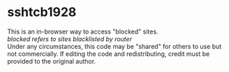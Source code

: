 # sshtcb1928
This is an in-browser way to access "blocked" sites.\
*blocked refers to sites blacklisted by router*\
Under any circumstances, this code may be "shared" for others to use but not commercially. If editing the code and redistributing, credit must be provided to the original author.
